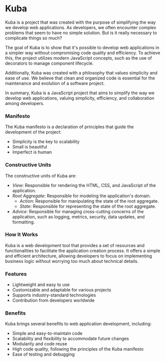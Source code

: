 # Kuba

Kuba is a project that was created with the purpose of simplifying the way we develop web applications. As developers, we often encounter complex problems that seem to have no simple solution. But is it really necessary to complicate things so much?

The goal of Kuba is to show that it's possible to develop web applications in a simpler way without compromising code quality and efficiency. To achieve this, the project utilizes modern JavaScript concepts, such as the use of decorators to manage component lifecycle.

Additionally, Kuba was created with a philosophy that values simplicity and ease of use. We believe that clean and organized code is essential for the maintenance and evolution of a software project.

In summary, Kuba is a JavaScript project that aims to simplify the way we develop web applications, valuing simplicity, efficiency, and collaboration among developers.

### Manifesto

The Kuba manifesto is a declaration of principles that guide the development of the project:

- Simplicity is the key to scalability
- Small is beautiful
- Imperfect is human

### Constructive Units

The constructive units of Kuba are:

- *View*: Responsible for rendering the HTML, CSS, and JavaScript of the application.
- *Root Aggregate*: Responsible for modeling the application's domain.
  - *Action*: Responsible for manipulating the state of the root aggregate.
  - *State*: Responsible for representing the state of the root aggregate.
- *Advice*: Responsible for managing cross-cutting concerns of the application, such as logging, metrics, security, data updates, and formatting.

### How It Works

Kuba is a web development tool that provides a set of resources and functionalities to facilitate the application creation process. It offers a simple and efficient architecture, allowing developers to focus on implementing business logic without worrying too much about technical details.

### Features

- Lightweight and easy to use
- Customizable and adaptable for various projects
- Supports industry-standard technologies
- Contribution from developers worldwide

### Benefits

Kuba brings several benefits to web application development, including:

- Simple and easy-to-maintain code
- Scalability and flexibility to accommodate future changes
- Modularity and code reuse
- High code quality, following the principles of the Kuba manifesto
- Ease of testing and debugging
